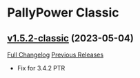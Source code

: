# PallyPower Classic

## [v1.5.2-classic](https://github.com/AznamirWoW/PallyPower/tree/v1.5.2-classic) (2023-05-04)
[Full Changelog](https://github.com/AznamirWoW/PallyPower/compare/v1.5.1-classic...v1.5.2-classic) [Previous Releases](https://github.com/AznamirWoW/PallyPower/releases)

- Fix for 3.4.2 PTR  

